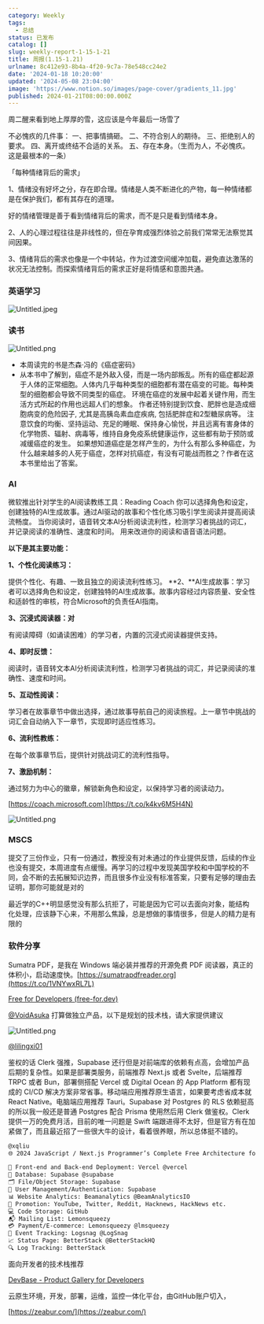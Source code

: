 ```yaml
---
category: Weekly
tags:
  - 总结
status: 已发布
catalog: []
slug: weekly-report-1-15-1-21
title: 周报(1.15-1.21)
urlname: 8c412e93-8b4a-4f20-9c7a-78e548cc24e2
date: '2024-01-18 10:20:00'
updated: '2024-05-08 23:04:00'
image: 'https://www.notion.so/images/page-cover/gradients_11.jpg'
published: 2024-01-21T08:00:00.000Z
---
```


周二醒来看到地上厚厚的雪，这应该是今年最后一场雪了


不必愧疚的几件事：
一、把事情搞砸。
二、不符合别人的期待。
三、拒绝别人的要求。
四、离开或终结不合适的关系。
五、存在本身。（生而为人，不必愧疚。这是最根本的一条）


「每种情绪背后的需求」


1、情绪没有好坏之分，存在即合理。情绪是人类不断进化的产物，每一种情绪都是在保护我们，都有其存在的道理。


好的情绪管理是善于看到情绪背后的需求，而不是只是看到情绪本身。


2、人的心理过程往往是非线性的，但在孕育成强烈体验之前我们常常无法察觉其间因果。


3、情绪背后的需求也像是一个中转站，作为过渡空间缓冲加载，避免直达激荡的状况无法控制。而探索情绪背后的需求正好是将情感和意图共通。


### 英语学习


![Untitled.jpeg](https://prod-files-secure.s3.us-west-2.amazonaws.com/5d24fe63-e567-4804-86f9-9fdc62e13082/faec46dc-9da5-4799-b905-c316418f1168/Untitled.jpeg?X-Amz-Algorithm=AWS4-HMAC-SHA256&X-Amz-Content-Sha256=UNSIGNED-PAYLOAD&X-Amz-Credential=ASIAZI2LB466RSRQ7W3V%2F20250207%2Fus-west-2%2Fs3%2Faws4_request&X-Amz-Date=20250207T213231Z&X-Amz-Expires=3600&X-Amz-Security-Token=IQoJb3JpZ2luX2VjEGQaCXVzLXdlc3QtMiJGMEQCIEHy9waVCfLXnCOe2bw9XtRzLjcC8lY%2BVA%2Fq%2BzPFZRhqAiA72%2F5bbORy7krQQ4WtuWYleG1JGi%2BMEU2BZlrWyYbzvyr%2FAwh9EAAaDDYzNzQyMzE4MzgwNSIMH2vHYNzQijn2az8uKtwDCTrOZRBrcxk4HDNAvDmlZ08S760gE5X3BKDosFJSzLf4aNQAc9tbjATykijzlbJdgxzdYqc8Q6UFjBZyvEf6fg2oVAhG1kSAhOwtak2iq4cG7VlB8O75cHm0iPApjd8mp22wPRwbDw0LtB5irkH5QrQ2DYmALLOgZnP5XQpbfEp1K6JbpmEOEL1bxqiLjpLvn4d8jrWiW5xy2X%2FPMypP0QjBaPr4f38FNYi4%2ByRhvkTaNvCLjvAPI0ns89QeX8N2Eb0FCz7dbK%2BTjc7NgJcmYEmoMCxV2Sc54Aa4EzexTAOxXG5FJSLMkdtZ93Dhzcv8hbFFNWn%2BXxj2HZJ2lM3XXOJ7mCA%2FkUCoa4ESrzG8R2mW%2FUoHUokiiVsk08YqisQZVVbZWbFGQEaIFYfCALL5VM3dmVh0ZnaeIWw1CyVvXJeFo0CemhatSS4Y02pa2i%2FtGcqC%2FBnN7%2FkOQTYPYm65PE9jTL6%2FjAReKDNgvXna3b9wj6UT%2BKduk%2BvGqAugWzKIwnNGuMoVcPXzl8BILeah62skP91kuODxUVV%2BJ1gdiVgKge%2FQZwoVHrYTA4GYa97n90k9ISk1tUio2A5nqXDhSUsfnmi47MphRnOdeY0AixNPaY4SUfTCZSznYtYwtNKZvQY6pgF9uFm2I3J%2FSTeAui03g32QA7zIcSrcxIiwVMDbtxytPO9nLfIQRjOnTbq2H3v7soEqaT01O8M1ppd1vHcgEJQug23qZFy1G3lugyr91Bl%2BUrgyTxGbwky1Jb339K1WxKq1NJLNk3YxFPPQX6%2Flvfnq6sjFyjkwzYheT%2BVGhLb75HIGWvNFNojUXDnl5MeXjOQaAM25npwN1gWLs8LdiL64TAZL1Pdo&X-Amz-Signature=73044def4402e183183647bc27a3308bb38009c74f6b23a7bc437e6f5a8a0f83&X-Amz-SignedHeaders=host&x-id=GetObject)


### 读书


![Untitled.png](https://prod-files-secure.s3.us-west-2.amazonaws.com/5d24fe63-e567-4804-86f9-9fdc62e13082/08aff459-da99-4ed5-87c6-1f4c95b62ac3/Untitled.png?X-Amz-Algorithm=AWS4-HMAC-SHA256&X-Amz-Content-Sha256=UNSIGNED-PAYLOAD&X-Amz-Credential=ASIAZI2LB466RSRQ7W3V%2F20250207%2Fus-west-2%2Fs3%2Faws4_request&X-Amz-Date=20250207T213231Z&X-Amz-Expires=3600&X-Amz-Security-Token=IQoJb3JpZ2luX2VjEGQaCXVzLXdlc3QtMiJGMEQCIEHy9waVCfLXnCOe2bw9XtRzLjcC8lY%2BVA%2Fq%2BzPFZRhqAiA72%2F5bbORy7krQQ4WtuWYleG1JGi%2BMEU2BZlrWyYbzvyr%2FAwh9EAAaDDYzNzQyMzE4MzgwNSIMH2vHYNzQijn2az8uKtwDCTrOZRBrcxk4HDNAvDmlZ08S760gE5X3BKDosFJSzLf4aNQAc9tbjATykijzlbJdgxzdYqc8Q6UFjBZyvEf6fg2oVAhG1kSAhOwtak2iq4cG7VlB8O75cHm0iPApjd8mp22wPRwbDw0LtB5irkH5QrQ2DYmALLOgZnP5XQpbfEp1K6JbpmEOEL1bxqiLjpLvn4d8jrWiW5xy2X%2FPMypP0QjBaPr4f38FNYi4%2ByRhvkTaNvCLjvAPI0ns89QeX8N2Eb0FCz7dbK%2BTjc7NgJcmYEmoMCxV2Sc54Aa4EzexTAOxXG5FJSLMkdtZ93Dhzcv8hbFFNWn%2BXxj2HZJ2lM3XXOJ7mCA%2FkUCoa4ESrzG8R2mW%2FUoHUokiiVsk08YqisQZVVbZWbFGQEaIFYfCALL5VM3dmVh0ZnaeIWw1CyVvXJeFo0CemhatSS4Y02pa2i%2FtGcqC%2FBnN7%2FkOQTYPYm65PE9jTL6%2FjAReKDNgvXna3b9wj6UT%2BKduk%2BvGqAugWzKIwnNGuMoVcPXzl8BILeah62skP91kuODxUVV%2BJ1gdiVgKge%2FQZwoVHrYTA4GYa97n90k9ISk1tUio2A5nqXDhSUsfnmi47MphRnOdeY0AixNPaY4SUfTCZSznYtYwtNKZvQY6pgF9uFm2I3J%2FSTeAui03g32QA7zIcSrcxIiwVMDbtxytPO9nLfIQRjOnTbq2H3v7soEqaT01O8M1ppd1vHcgEJQug23qZFy1G3lugyr91Bl%2BUrgyTxGbwky1Jb339K1WxKq1NJLNk3YxFPPQX6%2Flvfnq6sjFyjkwzYheT%2BVGhLb75HIGWvNFNojUXDnl5MeXjOQaAM25npwN1gWLs8LdiL64TAZL1Pdo&X-Amz-Signature=db2cacfb8fd2b4c24efe7b21546b545ddfb74c604eaf9cce90434be04a881317&X-Amz-SignedHeaders=host&x-id=GetObject)

- 本周读完的书是杰森·冯的《癌症密码》
- 从本书中了解到，癌症不是外敌入侵，而是一场内部叛乱。所有的癌症都起源于人体的正常细胞。人体内几乎每种类型的细胞都有潜在癌变的可能。每种类型的细胞都会导致不同类型的癌症。
环境在癌症的发展中起着关键作用，而生活方式所起的作用也远超人们的想象。
作者还特别提到饮食、肥胖也是造成细胞病变的危险因子, 尤其是高胰岛素血症疾病, 包括肥胖症和2型糖尿病等。
注意饮食的均衡、坚持运动、充足的睡眠、保持身心愉悦，并且远离有害身体的化学物质、辐射、病毒等，维持自身免疫系统健康运作，这些都有助于预防或减缓癌症的发生。
如果想知道癌症是怎样产生的，为什么有那么多种癌症，为什么越来越多的人死于癌症，怎样对抗癌症，有没有可能战而胜之？作者在这本书里给出了答案。

### AI


微软推出针对学生的AI阅读教练工具：Reading Coach
你可以选择角色和设定，创建独特的AI生成故事。通过AI驱动的故事和个性化练习吸引学生阅读并提高阅读流畅度。
当你阅读时，语音转文本AI分析阅读流利性，检测学习者挑战的词汇，并记录阅读的准确性、速度和时间。
用来改进你的阅读和语音语法问题。


**以下是其主要功能：**


**1、个性化阅读练习：**


提供个性化、有趣、一致且独立的阅读流利性练习。
**2、**AI生成故事：学习者可以选择角色和设定，创建独特的AI生成故事。故事内容经过内容质量、安全性和适龄性的审核，符合Microsoft的负责任AI指南。


**3、沉浸式阅读器：对**


有阅读障碍（如诵读困难）的学习者，内置的沉浸式阅读器提供支持。


**4、即时反馈：**


阅读时，语音转文本AI分析阅读流利性，检测学习者挑战的词汇，并记录阅读的准确性、速度和时间。


**5、互动性阅读：**


学习者在故事章节中做出选择，通过故事导航自己的阅读旅程。上一章节中挑战的词汇会自动纳入下一章节，实现即时适应性练习。


**6、流利性教练：**


在每个故事章节后，提供针对挑战词汇的流利性指导。


**7、激励机制：**


通过努力为中心的徽章，解锁新角色和设定，以保持学习者的阅读动力。


[https://coach.microsoft.com](https://t.co/k4kv6M5H4N)


![Untitled.png](https://prod-files-secure.s3.us-west-2.amazonaws.com/5d24fe63-e567-4804-86f9-9fdc62e13082/8f53d036-0cfc-469d-a837-f15107675ae4/Untitled.png?X-Amz-Algorithm=AWS4-HMAC-SHA256&X-Amz-Content-Sha256=UNSIGNED-PAYLOAD&X-Amz-Credential=ASIAZI2LB466RSRQ7W3V%2F20250207%2Fus-west-2%2Fs3%2Faws4_request&X-Amz-Date=20250207T213231Z&X-Amz-Expires=3600&X-Amz-Security-Token=IQoJb3JpZ2luX2VjEGQaCXVzLXdlc3QtMiJGMEQCIEHy9waVCfLXnCOe2bw9XtRzLjcC8lY%2BVA%2Fq%2BzPFZRhqAiA72%2F5bbORy7krQQ4WtuWYleG1JGi%2BMEU2BZlrWyYbzvyr%2FAwh9EAAaDDYzNzQyMzE4MzgwNSIMH2vHYNzQijn2az8uKtwDCTrOZRBrcxk4HDNAvDmlZ08S760gE5X3BKDosFJSzLf4aNQAc9tbjATykijzlbJdgxzdYqc8Q6UFjBZyvEf6fg2oVAhG1kSAhOwtak2iq4cG7VlB8O75cHm0iPApjd8mp22wPRwbDw0LtB5irkH5QrQ2DYmALLOgZnP5XQpbfEp1K6JbpmEOEL1bxqiLjpLvn4d8jrWiW5xy2X%2FPMypP0QjBaPr4f38FNYi4%2ByRhvkTaNvCLjvAPI0ns89QeX8N2Eb0FCz7dbK%2BTjc7NgJcmYEmoMCxV2Sc54Aa4EzexTAOxXG5FJSLMkdtZ93Dhzcv8hbFFNWn%2BXxj2HZJ2lM3XXOJ7mCA%2FkUCoa4ESrzG8R2mW%2FUoHUokiiVsk08YqisQZVVbZWbFGQEaIFYfCALL5VM3dmVh0ZnaeIWw1CyVvXJeFo0CemhatSS4Y02pa2i%2FtGcqC%2FBnN7%2FkOQTYPYm65PE9jTL6%2FjAReKDNgvXna3b9wj6UT%2BKduk%2BvGqAugWzKIwnNGuMoVcPXzl8BILeah62skP91kuODxUVV%2BJ1gdiVgKge%2FQZwoVHrYTA4GYa97n90k9ISk1tUio2A5nqXDhSUsfnmi47MphRnOdeY0AixNPaY4SUfTCZSznYtYwtNKZvQY6pgF9uFm2I3J%2FSTeAui03g32QA7zIcSrcxIiwVMDbtxytPO9nLfIQRjOnTbq2H3v7soEqaT01O8M1ppd1vHcgEJQug23qZFy1G3lugyr91Bl%2BUrgyTxGbwky1Jb339K1WxKq1NJLNk3YxFPPQX6%2Flvfnq6sjFyjkwzYheT%2BVGhLb75HIGWvNFNojUXDnl5MeXjOQaAM25npwN1gWLs8LdiL64TAZL1Pdo&X-Amz-Signature=49fb1e7e56255999a8b52d4d1ae1bf4d0067694870667daf9bc22eda8b59090b&X-Amz-SignedHeaders=host&x-id=GetObject)


### MSCS


提交了三份作业，只有一份通过，教授没有对未通过的作业提供反馈，后续的作业也没有提交，本周进度有点缓慢。再学习的过程中发现美国学校和中国学校的不同，会不断的去拓展知识边界，而且很多作业没有标准答案，只要有足够的理由去证明，那你可能就是对的


最近学的C++明显感觉没有那么抗拒了，可能是因为它可以去面向对象，能结构化处理，应该静下心来，不用那么焦躁，总是想做的事情很多，但是人的精力是有限的


### 软件分享


Sumatra PDF，是我在 Windows 端必装并推荐的开源免费 PDF 阅读器，真正的体积小，启动速度快。[https://sumatrapdfreader.org](https://t.co/1VNYwxRL7L)


[Free for Developers (free-for.dev)](https://free-for.dev/#/)


[@VoidAsuka](https://twitter.com/VoidAsuka) 打算做独立产品，以下是规划的技术栈，请大家提供建议


![Untitled.png](https://prod-files-secure.s3.us-west-2.amazonaws.com/5d24fe63-e567-4804-86f9-9fdc62e13082/93561a3c-b2bc-4a43-bbc5-67e3f740ed5e/Untitled.png?X-Amz-Algorithm=AWS4-HMAC-SHA256&X-Amz-Content-Sha256=UNSIGNED-PAYLOAD&X-Amz-Credential=ASIAZI2LB466RSRQ7W3V%2F20250207%2Fus-west-2%2Fs3%2Faws4_request&X-Amz-Date=20250207T213231Z&X-Amz-Expires=3600&X-Amz-Security-Token=IQoJb3JpZ2luX2VjEGQaCXVzLXdlc3QtMiJGMEQCIEHy9waVCfLXnCOe2bw9XtRzLjcC8lY%2BVA%2Fq%2BzPFZRhqAiA72%2F5bbORy7krQQ4WtuWYleG1JGi%2BMEU2BZlrWyYbzvyr%2FAwh9EAAaDDYzNzQyMzE4MzgwNSIMH2vHYNzQijn2az8uKtwDCTrOZRBrcxk4HDNAvDmlZ08S760gE5X3BKDosFJSzLf4aNQAc9tbjATykijzlbJdgxzdYqc8Q6UFjBZyvEf6fg2oVAhG1kSAhOwtak2iq4cG7VlB8O75cHm0iPApjd8mp22wPRwbDw0LtB5irkH5QrQ2DYmALLOgZnP5XQpbfEp1K6JbpmEOEL1bxqiLjpLvn4d8jrWiW5xy2X%2FPMypP0QjBaPr4f38FNYi4%2ByRhvkTaNvCLjvAPI0ns89QeX8N2Eb0FCz7dbK%2BTjc7NgJcmYEmoMCxV2Sc54Aa4EzexTAOxXG5FJSLMkdtZ93Dhzcv8hbFFNWn%2BXxj2HZJ2lM3XXOJ7mCA%2FkUCoa4ESrzG8R2mW%2FUoHUokiiVsk08YqisQZVVbZWbFGQEaIFYfCALL5VM3dmVh0ZnaeIWw1CyVvXJeFo0CemhatSS4Y02pa2i%2FtGcqC%2FBnN7%2FkOQTYPYm65PE9jTL6%2FjAReKDNgvXna3b9wj6UT%2BKduk%2BvGqAugWzKIwnNGuMoVcPXzl8BILeah62skP91kuODxUVV%2BJ1gdiVgKge%2FQZwoVHrYTA4GYa97n90k9ISk1tUio2A5nqXDhSUsfnmi47MphRnOdeY0AixNPaY4SUfTCZSznYtYwtNKZvQY6pgF9uFm2I3J%2FSTeAui03g32QA7zIcSrcxIiwVMDbtxytPO9nLfIQRjOnTbq2H3v7soEqaT01O8M1ppd1vHcgEJQug23qZFy1G3lugyr91Bl%2BUrgyTxGbwky1Jb339K1WxKq1NJLNk3YxFPPQX6%2Flvfnq6sjFyjkwzYheT%2BVGhLb75HIGWvNFNojUXDnl5MeXjOQaAM25npwN1gWLs8LdiL64TAZL1Pdo&X-Amz-Signature=2d6800bbe57d9a1c4b164a38758b524eee13f90f11bb5bec0d2b725cbb91c8ae&X-Amz-SignedHeaders=host&x-id=GetObject)


[@lilingxi01](https://twitter.com/lilingxi01)


鉴权的话 Clerk 强推，Supabase 还行但是对前端库的依赖有点高，会增加产品后期的复杂性。如果是部署类服务，前端推荐 Next.js 或者 Svelte，后端推荐 TRPC 或者 Bun，部署侧搭配 Vercel 或 Digital Ocean 的 App Platform 都有现成的 CI/CD 解决方案非常省事。移动端应用推荐原生语言，如果要考虑省成本就 React Native。电脑端应用推荐 Tauri。Supabase 对 Postgres 的 RLS 依赖挺高的所以我一般还是普通 Postgres 配合 Prisma 使用然后用 Clerk 做鉴权。Clerk 提供一万的免费月活，目前的唯一问题是 Swift 端跟进得不太好，但是官方有在加紧做了，而且最近招了一些很大牛的设计，看着很养眼，所以总体挺不错的。


```markdown
@xqliu
🌐 2024 JavaScript / Next.js Programmer’s Complete Free Architecture for solo entrepreneur:

🔧 Front-end and Back-end Deployment: Vercel @vercel
💾 Database: Supabase @supabase
🗂️ File/Object Storage: Supabase
👥 User Management/Authentication: Supabase
📊 Website Analytics: Beamanalytics @BeamAnalyticsIO
📣 Promotion: YouTube, Twitter, Reddit, Hacknews, HackNews etc. 
💻 Code Storage: GitHub
📬 Mailing List: Lemonsqueezy
💳 Payment/E-commerce: Lemonsqueezy @lmsqueezy
📌 Event Tracking: Logsnag @LogSnag
📈 Status Page: BetterStack @BetterStackHQ
🔍 Log Tracking: BetterStack
```


面向开发者的技术栈推荐


[DevBase - Product Gallery for Developers](https://devbase.fyi/)


云原生环境，开发，部署，运维，监控一体化平台，由GitHub账户切入，


[https://zeabur.com/](https://zeabur.com/)

